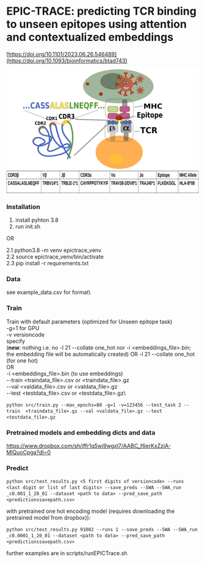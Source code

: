 # EPIC-TRACE: predicting TCR binding to unseen epitopes using attention and contextualized embeddings
[https://doi.org/10.1101/2023.06.26.546489](https://doi.org/10.1093/bioinformatics/btad743)


![fig](TCRstruct.png)

### Installation
1. install pyhton 3.8
2. run init.sh

 OR

2.1 python3.8 -m venv epictrace_venv \
2.2 source epictrace_venv/bin/activate\
2.3 pip install -r requirements.txt
### Data 
see example_data.csv for format\
### Train
Train with default parameters (optimized for Unseen epitope task) \
-g=1 for GPU\
-v versioncode\
specify \
(**new**: nothing i.e. no -l 21 --collate one_hot nor -i <embeddings_file>.bin; the embedding file will be automatically created)
OR
-l 21 --collate one_hot (for one hot)\
OR\
-i <embeddings_file>.bin (to use embeddings)\
--train <traindata_file>.csv or <traindata_file>.gz\
--val <valdata_file>.csv or <valdata_file>.gz\
--test <testdata_file>.csv or <testdata_file>.gz\

    python src/train.py --max_epochs=80 -g=1 -v=123456 --test_task 2 --train  <traindata_file>.gz --val <valdata_file>.gz --test <testdata_file>.gz

### Pretrained models and embedding dicts and data
https://www.dropbox.com/sh/jffr1q5wi9wgxl7/AABC_f6erKxZzjA-MlQuoCpga?dl=0

### Predict 

    python src/test_results.py <5 first digits of versioncode> --runs <last digit or list of last digits> --save_preds --SWA --SWA_run _c0.001_1_20_01 --dataset <path to data> --pred_save_path <predictionssavepath.csv>

with pretrained one hot encoding model (requires downloading the pretrained model from dropbox)):

    python src/test_results.py 91002 --runs 1 --save_preds --SWA --SWA_run _c0.0001_1_20_01 --dataset <path to data> --pred_save_path <predictionssavepath.csv>

further examples are in scripts/runEPICTrace.sh

